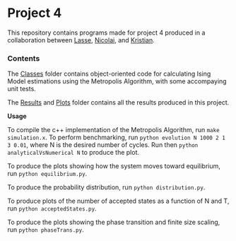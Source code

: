# Project 4

This repository contains programs made for project 4 produced in a collaboration between [Lasse](https://github.com/lasselb87), [Nicolai](https://github.com/nicolossus), and [Kristian](https://github.com/KristianWold).


### Contents

The [Classes](https://github.com/KristianWold/Compphys/tree/master/P4/classes) folder contains object-oriented code
for calculating Ising Model estimations using the Metropolis Algorithm, with some accompaying unit tests.

The [Results](https://github.com/KristianWold/Compphys/tree/master/P4/results) and
[Plots](https://github.com/KristianWold/Compphys/tree/master/P4/plots)
folder contains all the results produced in this project.

**Usage**

To compile the c++ implementation of the Metropolis Algorithm, run `make simulation.x`.
To perform benchmarking, run `python evolution N 1000 2 1 3 0.01`, where N is the desired
number of cycles. Run then `python analyticalVsNumerical N` to produce the plot.

To produce the plots showing how the system moves toward equilibrium, run `python equilibrium.py`.

To produce the probability distribution, run `python distribution.py`.

To produce plots of the number of accepted states as a function of N and T, run `python acceptedStates.py`.

To produce the plots showing the phase transition and finite size scaling, run `python phaseTrans.py`.
